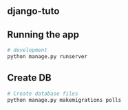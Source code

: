 ## django-tuto

## Running the app

```bash
# development
python manage.py runserver
```

## Create DB

```bash
# Create database files
python manage.py makemigrations polls
```
